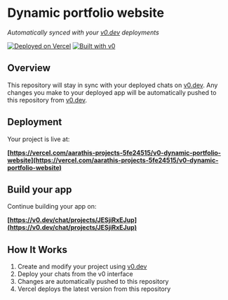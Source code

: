 # Dynamic portfolio website

*Automatically synced with your [v0.dev](https://v0.dev) deployments*

[![Deployed on Vercel](https://img.shields.io/badge/Deployed%20on-Vercel-black?style=for-the-badge&logo=vercel)](https://vercel.com/aarathis-projects-5fe24515/v0-dynamic-portfolio-website)
[![Built with v0](https://img.shields.io/badge/Built%20with-v0.dev-black?style=for-the-badge)](https://v0.dev/chat/projects/JESjiRxEJup)

## Overview

This repository will stay in sync with your deployed chats on [v0.dev](https://v0.dev).
Any changes you make to your deployed app will be automatically pushed to this repository from [v0.dev](https://v0.dev).

## Deployment

Your project is live at:

**[https://vercel.com/aarathis-projects-5fe24515/v0-dynamic-portfolio-website](https://vercel.com/aarathis-projects-5fe24515/v0-dynamic-portfolio-website)**

## Build your app

Continue building your app on:

**[https://v0.dev/chat/projects/JESjiRxEJup](https://v0.dev/chat/projects/JESjiRxEJup)**

## How It Works

1. Create and modify your project using [v0.dev](https://v0.dev)
2. Deploy your chats from the v0 interface
3. Changes are automatically pushed to this repository
4. Vercel deploys the latest version from this repository
